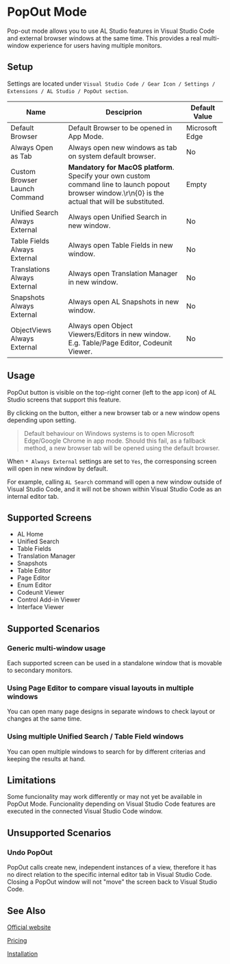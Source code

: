 # PopOut Mode

Pop-out mode allows you to use AL Studio features in Visual Studio Code and external browser windows at the same time. This provides a real multi-window experience for users having multiple monitors.

## Setup

Settings are located under `Visual Studio Code / Gear Icon / Settings / Extensions / AL Studio / PopOut section`.

|Name|Desciprion|Default Value|
|----|----------|-------------|
|Default Browser|Default Browser to be opened in App Mode.|Microsoft Edge|
|Always Open as Tab|Always open new windows as tab on system default browser.|No|
|Custom Browser Launch Command|**Mandatory for MacOS platform**. Specify your own custom command line to launch popout browser window.\r\n{0} is the actual that will be substituted.|Empty|
|Unified Search Always External|Always open Unified Search in new window.|No|
|Table Fields Always External|Always open Table Fields in new window.|No|
|Translations Always External|Always open Translation Manager in new window.|No|
|Snapshots Always External|Always open AL Snapshots in new window.|No|
|ObjectViews Always External|Always open Object Viewers/Editors in new window. E.g. Table/Page Editor, Codeunit Viewer.|No|

## Usage

PopOut button is visible on the top-right corner (left to the app icon) of AL Studio screens that support this feature. 

By clicking on the button, either a new browser tab or a new window opens depending upon setting. 

> Default behaviour on Windows systems is to open Microsoft Edge/Google Chrome in app mode. Should this fail, as a fallback method, a new browser tab will be opened using the default browser.

When `* Always External` settings are set to `Yes`, the corresponsing screen will open in new window by default. 

For example, calling `AL Search` command will open a new window outside of Visual Studio Code, and it will not be shown within Visual Studio Code as an internal editor tab.

## Supported Screens

* AL Home
* Unified Search
* Table Fields
* Translation Manager
* Snapshots
* Table Editor
* Page Editor
* Enum Editor
* Codeunit Viewer
* Control Add-in Viewer
* Interface Viewer

## Supported Scenarios

### Generic multi-window usage
Each supported screen can be used in a standalone window that is movable to secondary monitors.

### Using Page Editor to compare visual layouts in multiple windows
You can open many page designs in separate windows to check layout or changes at the same time.

### Using multiple Unified Search / Table Field windows
You can open multiple windows to search for by different criterias and keeping the results at hand.

## Limitations
Some funcionality may work differently or may not yet be available in PopOut Mode. Funcionality depending on Visual Studio Code features are executed in the connected Visual Studio Code window.

## Unsupported Scenarios

###  Undo PopOut
PopOut calls create new, independent instances of a view, therefore it has no direct relation to the specific internal editor tab in Visual Studio Code. Closing a PopOut window will not "move" the screen back to Visual Studio Code.


## See Also

[Official website](https://al.studio)

[Pricing](https://al.studio/pricing)

[Installation](./installation.md)

